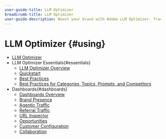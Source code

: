 ```yaml
---
user-guide-title: LLM Optimizer
breadcrumb-title: LLM Optimizer
user-guide-description: Boost your brand with Adobe LLM Optimizer. Track mentions, uncover insights, and dominate AI-driven search. Take control of your visibility - start optimizing now!
---
```


# LLM Optimizer {#using}

+ [LLM Optimizer](/help/home.md)
+ LLM Optimizer Essentials{#essentials}
  + [LLM Optimizer Overview](/help/overview/overview.md)
  + [Quickstart](/help/overview/quick-start.md)
  + [Best Practices](/help/tutorials/best-practices.md)
  + [Best Practices for Categories, Topics, Prompts, and Competitors](/help/overview/best-practices-topics-prompts.md)
+ Dashboards{#dashboards}
  + [Dashboards Overview](/help/dashboards/dashboards-overview.md)
  + [Brand Presence](/help/dashboards/brand-presence.md)
  + [Agentic Traffic](/help/dashboards/agentic-traffic.md)
  + [Referral Traffic](/help/dashboards/referral-traffic.md)
  + [URL Inspector](/help/dashboards/url-inspector.md)
  + [Opportunities](/help/dashboards/opportunities.md)
  + [Customer Configuration](/help/dashboards/customer-configuration.md)
  + [Collaboration](/help/dashboards/collaboration.md)
